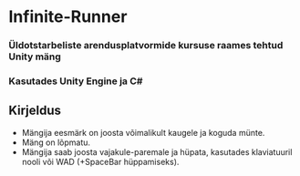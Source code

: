 # Infinite-Runner
### Üldotstarbeliste arendusplatvormide kursuse raames tehtud Unity mäng
### Kasutades Unity Engine ja C#

## Kirjeldus
* Mängija eesmärk on joosta võimalikult kaugele ja koguda münte. <br />
* Mäng on lõpmatu. <br />
* Mängija saab joosta vajakule-paremale ja hüpata, kasutades klaviatuuril nooli või WAD (+SpaceBar hüppamiseks).
